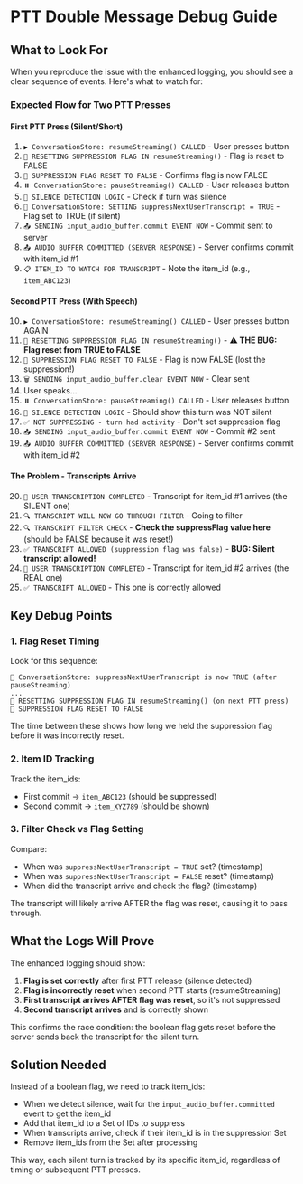 # PTT Double Message Debug Guide

## What to Look For

When you reproduce the issue with the enhanced logging, you should see a clear sequence of events. Here's what to watch for:

### Expected Flow for Two PTT Presses

#### First PTT Press (Silent/Short)
1. `▶️ ConversationStore: resumeStreaming() CALLED` - User presses button
2. `🔄 RESETTING SUPPRESSION FLAG IN resumeStreaming()` - Flag is reset to FALSE
3. `🔄 SUPPRESSION FLAG RESET TO FALSE` - Confirms flag is now FALSE
4. `⏸️ ConversationStore: pauseStreaming() CALLED` - User releases button
5. `🎯 SILENCE DETECTION LOGIC` - Check if turn was silence
6. `🧹 ConversationStore: SETTING suppressNextUserTranscript = TRUE` - Flag set to TRUE (if silent)
7. `📤 SENDING input_audio_buffer.commit EVENT NOW` - Commit sent to server
8. `📤 AUDIO BUFFER COMMITTED (SERVER RESPONSE)` - Server confirms commit with item_id #1
9. `📋 ITEM_ID TO WATCH FOR TRANSCRIPT` - Note the item_id (e.g., `item_ABC123`)

#### Second PTT Press (With Speech)
10. `▶️ ConversationStore: resumeStreaming() CALLED` - User presses button AGAIN
11. `🔄 RESETTING SUPPRESSION FLAG IN resumeStreaming()` - **⚠️ THE BUG: Flag reset from TRUE to FALSE**
12. `🔄 SUPPRESSION FLAG RESET TO FALSE` - Flag is now FALSE (lost the suppression!)
13. `🗑️ SENDING input_audio_buffer.clear EVENT NOW` - Clear sent
14. User speaks...
15. `⏸️ ConversationStore: pauseStreaming() CALLED` - User releases button
16. `🎯 SILENCE DETECTION LOGIC` - Should show this turn was NOT silent
17. `✅ NOT SUPPRESSING - turn had activity` - Don't set suppression flag
18. `📤 SENDING input_audio_buffer.commit EVENT NOW` - Commit #2 sent
19. `📤 AUDIO BUFFER COMMITTED (SERVER RESPONSE)` - Server confirms commit with item_id #2

#### The Problem - Transcripts Arrive
20. `🎤 USER TRANSCRIPTION COMPLETED` - Transcript for item_id #1 arrives (the SILENT one)
21. `🔍 TRANSCRIPT WILL NOW GO THROUGH FILTER` - Going to filter
22. `🔍 TRANSCRIPT FILTER CHECK` - **Check the suppressFlag value here** (should be FALSE because it was reset!)
23. `✅ TRANSCRIPT ALLOWED (suppression flag was false)` - **BUG: Silent transcript allowed!**
24. `🎤 USER TRANSCRIPTION COMPLETED` - Transcript for item_id #2 arrives (the REAL one)
25. `✅ TRANSCRIPT ALLOWED` - This one is correctly allowed

## Key Debug Points

### 1. Flag Reset Timing
Look for this sequence:
```
🧹 ConversationStore: suppressNextUserTranscript is now TRUE (after pauseStreaming)
...
🔄 RESETTING SUPPRESSION FLAG IN resumeStreaming() (on next PTT press)
🔄 SUPPRESSION FLAG RESET TO FALSE
```

The time between these shows how long we held the suppression flag before it was incorrectly reset.

### 2. Item ID Tracking
Track the item_ids:
- First commit → `item_ABC123` (should be suppressed)
- Second commit → `item_XYZ789` (should be shown)

### 3. Filter Check vs Flag Setting
Compare:
- When was `suppressNextUserTranscript = TRUE` set? (timestamp)
- When was `suppressNextUserTranscript = FALSE` reset? (timestamp)
- When did the transcript arrive and check the flag? (timestamp)

The transcript will likely arrive AFTER the flag was reset, causing it to pass through.

## What the Logs Will Prove

The enhanced logging should show:

1. **Flag is set correctly** after first PTT release (silence detected)
2. **Flag is incorrectly reset** when second PTT starts (resumeStreaming)
3. **First transcript arrives AFTER flag was reset**, so it's not suppressed
4. **Second transcript arrives** and is correctly shown

This confirms the race condition: the boolean flag gets reset before the server sends back the transcript for the silent turn.

## Solution Needed

Instead of a boolean flag, we need to track item_ids:
- When we detect silence, wait for the `input_audio_buffer.committed` event to get the item_id
- Add that item_id to a Set of IDs to suppress
- When transcripts arrive, check if their item_id is in the suppression Set
- Remove item_ids from the Set after processing

This way, each silent turn is tracked by its specific item_id, regardless of timing or subsequent PTT presses.
